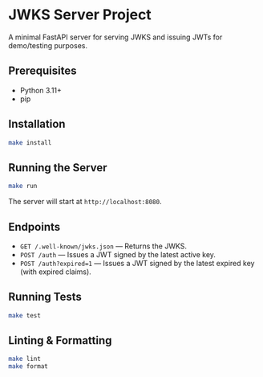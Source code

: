 # JWKS Server Project

A minimal FastAPI server for serving JWKS and issuing JWTs for demo/testing purposes.

## Prerequisites

- Python 3.11+
- pip

## Installation

```sh
make install
```

## Running the Server

```sh
make run
```

The server will start at `http://localhost:8080`.

## Endpoints

- `GET /.well-known/jwks.json` — Returns the JWKS.
- `POST /auth` — Issues a JWT signed by the latest active key.
- `POST /auth?expired=1` — Issues a JWT signed by the latest expired key (with expired claims).

## Running Tests

```sh
make test
```

## Linting & Formatting

```sh
make lint
make format
```
